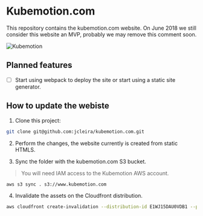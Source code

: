 # Kubemotion.com

This repository contains the kubemotion.com website. On June 2018 we still consider this website an MVP, probably we may remove this comment soon.

![Kubemotion](https://www.kubemotion.com/images/char.svg)

## Planned features

- [ ] Start using webpack to deploy the site or start using a static site generator.

## How to update the webiste

1. Clone this project:
```bash
git clone git@github.com:jcleira/kubemotion.com.git
```

2. Perform the changes, the website currently is created from static HTMLS.

3. Sync the folder with the kubemotion.com S3 bucket.
> You will need IAM access to the Kubemotion AWS account.
```bash
aws s3 sync . s3://www.kubemotion.com
```

4. Invalidate the assets on the Cloudfront distribution.
```bash
aws cloudfront create-invalidation --distribution-id E1WJ15DAU0VDB1 --paths "/*"
```
